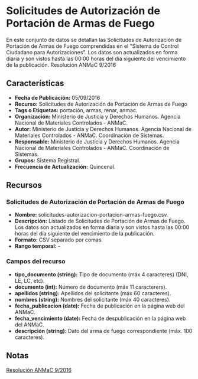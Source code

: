 # Solicitudes de Autorización de Portación de Armas de Fuego
En este conjunto de datos se detallan las Solicitudes de Autorización de Portación de Armas de Fuego comprendidas en el "Sistema de Control Ciudadano para Autorizaciones". Los datos son actualizados en forma diaria y son vistos hasta las 00:00 horas del día siguiente del vencimiento de la publicación. Resolución ANMaC 9/2016

## Características
-	**Fecha de Publicación:** 05/09/2016
-	**Recurso:** Solicitudes de Autorización de Portación de Armas de Fuego
-	**Tags o Etiquetas:** portación, armas, renar, anmac.  
-	**Organización:** Ministerio de Justicia y Derechos Humanos. Agencia Nacional de Materiales Controlados - ANMaC. 
-	**Autor:** Ministerio de Justicia y Derechos Humanos. Agencia Nacional de Materiales Controlados - ANMaC. Coordinación de Sistemas.
-	**Responsable:** Ministerio de Justicia y Derechos Humanos. Agencia Nacional de Materiales Controlados - ANMaC. Coordinación de Sistemas. 
-	**Grupos:** Sistema Registral.
-	**Frecuencia de Actualización:** Quincenal.

## Recursos

### Solicitudes de Autorización de Portación de Armas de Fuego
-	**Nombre:** solicitudes-autorizacion-portacion-armas-fuego.csv.
-	**Descripción:** Listado de Solicitudes de Portación de Armas de Fuego. Los datos son actualizados en forma diaria y son vistos hasta las 00:00 horas del día siguiente del vencimiento de la publicación.
-	**Formato**: CSV separado por comas.
-	**Rango temporal:** -

### Campos del recurso
- **tipo_documento (string):** Tipo de documento (máx 4 caracteres) (DNI, LE, LC, etc).
-	**documento (int):** Número de documento (máx 11 caracterers).
-	**apellidos (string):** Apellidos del solicitante (máx 60 caracteres).
-	**nombres (string):** Nombres del solicitante (máx 40 caracteres).
-	**fecha_publicacion (date):** Fecha de publicación en la página web del ANMaC.
-	**fecha_vencimiento (date):** Fecha de despublicación en la página web del ANMaC.
-	**descripción (string):** Dato del arma de fuego correspondiente (máx. 100 caracteres).

## Notas
[Resolución ANMaC 9/2016](http://servicios.infoleg.gob.ar/infolegInternet/anexos/265000-269999/265340/norma.htm)
